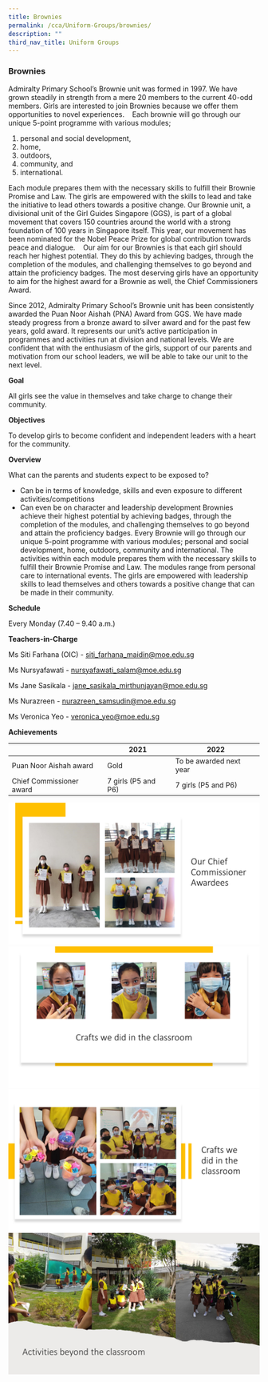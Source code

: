 ```yaml
---
title: Brownies
permalink: /cca/Uniform-Groups/brownies/
description: ""
third_nav_title: Uniform Groups
---
```

### Brownies
Admiralty Primary School’s Brownie unit was formed in 1997. We have grown steadily in strength from a mere 20 members to the current 40-odd members. Girls are interested to join Brownies because we offer them opportunities to novel experiences. 
 
Each brownie will go through our unique 5-point programme with various modules;
1. personal and social development,
2. home,
3. outdoors,
4. community, and
5. international.

Each module prepares them with the necessary skills to fulfill their Brownie Promise and Law. The girls are empowered with the skills to lead and take the initiative to lead others towards a positive change. Our Brownie unit, a divisional unit of the Girl Guides Singapore (GGS), is part of a global movement that covers 150 countries around the world with a strong foundation of 100 years in Singapore itself. This year, our movement has been nominated for the Nobel Peace Prize for global contribution towards peace and dialogue. 
 
Our aim for our Brownies is that each girl should reach her highest potential. They do this by achieving badges, through the completion of the modules, and challenging themselves to go beyond and attain the proficiency badges. The most deserving girls have an opportunity to aim for the highest award for a Brownie as well, the Chief Commissioners Award.

Since 2012, Admiralty Primary School’s Brownie unit has been consistently awarded the Puan Noor Aishah (PNA) Award from GGS. We have made steady progress from a bronze award to silver award and for the past few years, gold award. It represents our unit’s active participation in programmes and activities run at division and national levels. We are confident that with the enthusiasm of the girls, support of our parents and motivation from our school leaders, we will be able to take our unit to the next level.

**Goal**

All girls see the value in themselves and take charge to change their community.

**Objectives**

To develop girls to become confident and independent leaders with a heart for the community.

**Overview**

What can the parents and students expect to be exposed to?

* Can be in terms of knowledge, skills and even exposure to different activities/competitions 
* Can even be on character and leadership development Brownies achieve their highest potential by achieving badges, through the completion of the modules, and challenging themselves to go beyond and attain the proficiency badges. Every Brownie will go through our unique 5-point programme with various modules; personal and social development, home, outdoors, community and international. The activities within each module prepares them with the necessary skills to fulfill their Brownie Promise and Law. The modules range from personal care to international events. The girls are empowered with leadership skills to lead themselves and others towards a positive change that can be made in their community.



<strong>Schedule</strong> 

Every Monday (7.40 – 9.40 a.m.)

**Teachers-in-Charge**

Ms Siti Farhana (OIC) - siti_farhana_maidin@moe.edu.sg

Ms Nursyafawati - nursyafawati_salam@moe.edu.sg

Ms Jane Sasikala - jane_sasikala_mirthunjayan@moe.edu.sg

Ms Nurazreen - nurazreen_samsudin@moe.edu.sg

Ms Veronica Yeo - veronica_yeo@moe.edu.sg


**Achievements**


|  |  2021 |   2022 |
| -------- | -------- | -------- |
|  Puan Noor Aishah award   |   Gold     |   To be awarded next year     |
| Chief Commissioner award     |   7 girls (P5 and P6)    |    7 girls (P5 and P6)    |

![](/images/CCA/Slide4.jpg) ![](/images/CCA/Slide5.jpg) ![](/images/CCA/Slide6.jpg) ![](/images/CCA/Slide7.jpg)